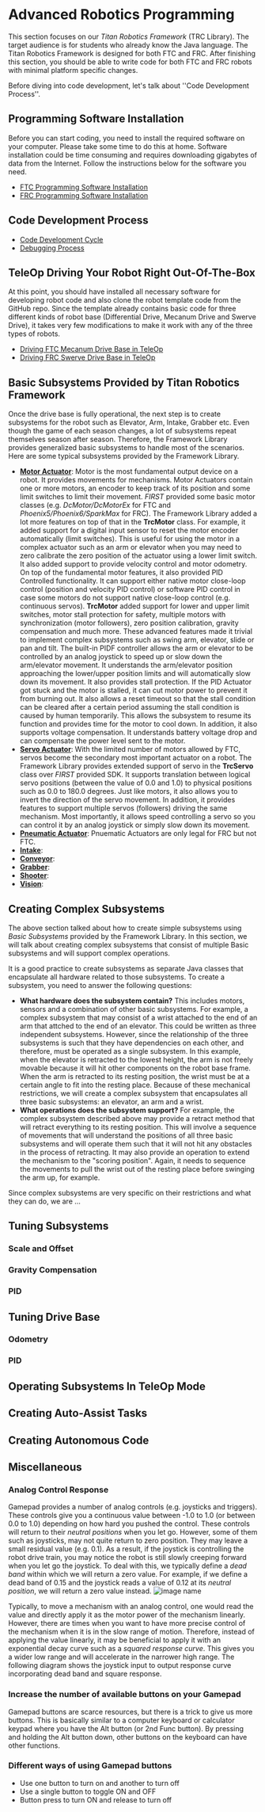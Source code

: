 # Advanced Robotics Programming
This section focuses on our *Titan Robotics Framework* (TRC Library). The target audience is for students who already know the Java language. The Titan Robotics Framework is designed for both FTC and FRC. After finishing this section, you should be able to write code for both FTC and FRC robots with minimal platform specific changes.

Before diving into code development, let's talk about ''Code Development Process''.

## Programming Software Installation
Before you can start coding, you need to install the required software on your computer. Please take some time to do this at home. Software installation could be time consuming and requires downloading gigabytes of data from the Internet. Follow the instructions below for the software you need.
* [FTC Programming Software Installation](https://trc492.github.io/pages/FtcProgrammingSoftwareInstallation.html)
* [FRC Programming Software Installation](https://trc492.github.io/pages/FrcProgrammingSoftwareInstallation.html)

## Code Development Process
* [Code Development Cycle](https://trc492.github.io/pages/CodeDevelopmentCycle.html)
* [Debugging Process](https://trc492.github.io/pages/DebuggingProcess.html)

## TeleOp Driving Your Robot Right Out-Of-The-Box
At this point, you should have installed all necessary software for developing robot code and also clone the robot template code from the GitHub repo. Since the template already contains basic code for three different kinds of robot base (Differential Drive, Mecanum Drive and Swerve Drive), it takes very few modifications to make it work with any of the three types of robots.

* [Driving FTC Mecanum Drive Base in TeleOp](https://trc492.github.io/pages/FtcMecanumTeleOp.html)
* [Driving FRC Swerve Drive Base in TeleOp](https://trc492.github.io/pages/FrcSwerveTeleOp.html)

## Basic Subsystems Provided by Titan Robotics Framework
Once the drive base is fully operational, the next step is to create subsystems for the robot such as Elevator, Arm, Intake, Grabber etc. Even though the game of each season changes, a lot of subsystems repeat themselves season after season. Therefore, the Framework Library provides generalized basic subsystems to handle most of the scenarios. Here are some typical subsystems provided by the Framework Library.
* **[Motor Actuator](https://trc492.github.io/pages/MotorActuator.html)**: Motor is the most fundamental output device on a robot. It provides movements for mechanisms. Motor Actuators contain one or more motors, an encoder to keep track of its position and some limit switches to limit their movement. *FIRST* provided some basic motor classes (e.g. *DcMotor/DcMotorEx* for FTC and *Phoenix5/Phoenix6/SparkMax* for FRC). The Framework Library added a lot more features on top of that in the **TrcMotor** class. For example, it added support for a digital input sensor to reset the motor encoder automatically (limit switches). This is useful for using the motor in a complex actuator such as an arm or elevator when you may need to zero calibrate the zero position of the actuator using a lower limit switch. It also added support to provide velocity control and motor odometry. On top of the fundamental motor features, it also provided PID Controlled functionality. It can support either native motor close-loop control (position and velocity PID control) or software PID control in case some motors do not support native close-loop control (e.g. continuous servos). **TrcMotor** added support for lower and upper limit switches, motor stall protection for safety, multiple motors with synchronization (motor followers), zero position calibration, gravity compensation and much more. These advanced features made it trivial to implement complex subsystems such as swing arm, elevator, slide or pan and tilt. The built-in PIDF controller allows the arm or elevator to be controlled by an analog joystick to speed up or slow down the arm/elevator movement. It understands the arm/elevator position approaching the lower/upper position limits and will automatically slow down its movement. It also provides stall protection. If the PID Actuator got stuck and the motor is stalled, it can cut motor power to prevent it from burning out. It also allows a reset timeout so that the stall condition can be cleared after a certain period assuming the stall condition is caused by human temporarily. This allows the subsystem to resume its function and provides time for the motor to cool down. In addition, it also supports voltage compensation. It understands battery voltage drop and can compensate the power level sent to the motor.
* **[Servo Actuator](https://trc492.github.io/pages/ServoActuator.html)**: With the limited number of motors allowed by FTC, servos become the secondary most important actuator on a robot. The Framework Library provides extended support of servo in the **TrcServo** class over *FIRST* provided SDK. It supports translation between logical servo positions (between the value of 0.0 and 1.0) to physical positions such as 0.0 to 180.0 degrees. Just like motors, it also allows you to invert the direction of the servo movement. In addition, it provides features to support multiple servos (followers) driving the same mechanism. Most importantly, it allows speed controlling a servo so you can control it by an analog joystick or simply slow down its movement.
* **[Pneumatic Actuator](https://trc492.github.io/pages/PneumaticActuator.html)**: Pnuematic Actuators are only legal for FRC but not FTC.
* **[Intake](https://trc492.github.io/pages/Intake.html)**:
* **[Conveyor](https://trc492.github.io/pages/Conveyor.html)**:
* **[Grabber](https://trc492.github.io/pages/Grabber.html)**:
* **[Shooter](https://trc492.github.io/pages/Shooter.html)**:
* **[Vision](https://trc492.github.io/pages/Vision.html)**:

## Creating Complex Subsystems
The above section talked about how to create simple subsystems using *Basic Subsystems* provided by the Framework Library. In this section, we will talk about creating complex subsystems that consist of multiple Basic subsystems and will support complex operations.

It is a good practice to create subsystems as separate Java classes that encapsulate all hardware related to those subsystems. To create a subsystem, you need to answer the following questions:
* **What hardware does the subsystem contain?** This includes motors, sensors and a combination of other basic subsystems. For example, a complex subsystem that may consist of a wrist attached to the end of an arm that attched to the end of an elevator. This could be written as three independent subsystems. However, since the relationship of the three subsystems is such that they have dependencies on each other, and therefore, must be operated as a single subsystem. In this example, when the elevator is retracted to the lowest height, the arm is not freely movable because it will hit other components on the robot base frame. When the arm is retracted to its resting position, the wrist must be at a certain angle to fit into the resting place. Because of these mechanical restrictions, we will create a complex subsystem that encapsulates all three basic subsystems: an elevator, an arm and a wrist.
* **What operations does the subsystem support?** For example, the complex subsystem described above may provide a retract method that will retract everything to its resting position. This will involve a sequence of movements that will understand the positions of all three basic subsystems and will operate them such that it will not hit any obstacles in the process of retracting. It may also provide an operation to extend the mechanism to the "scoring position". Again, it needs to sequence the movements to pull the wrist out of the resting place before swinging the arm up, for example.

Since complex subsystems are very specific on their restrictions and what they can do, we are ...

## Tuning Subsystems

### Scale and Offset

### Gravity Compensation

### PID

## Tuning Drive Base

### Odometry

### PID

## Operating Subsystems In TeleOp Mode

## Creating Auto-Assist Tasks

## Creating Autonomous Code

## Miscellaneous

### Analog Control Response
Gamepad provides a number of analog controls (e.g. joysticks and triggers). These controls give you a continuous value between -1.0 to 1.0 (or between 0.0 to 1.0) depending on how hard you pushed the control. These controls will return to their *neutral positions* when you let go. However, some of them such as joysticks, may not quite return to zero position. They may leave a small residual value (e.g. 0.1). As a result, if the joystick is controlling the robot drive train, you may notice the robot is still slowly creeping forward when you let go the joystick. To deal with this, we typically define a *dead band* within which we will return a zero value. For example, if we define a dead band of 0.15 and the joystick reads a value of 0.12 at its *neutral position*, we will return a zero value instead.
![image name](/images/JoystickResponse.png)

Typically, to move a mechanism with an analog control, one would read the value and directly apply it as the motor power of the mechanism linearly. However, there are times when you want to have more precise control of the mechanism when it is in the slow range of motion. Therefore, instead of applying the value linearly, it may be beneficial to apply it with an exponential decay curve such as a *squared response curve*. This gives you a wider low range and will accelerate in the narrower high range. The following diagram shows the joystick input to output response curve incorporating dead band and square response.

### Increase the number of available buttons on your Gamepad
Gamepad buttons are scarce resources, but there is a trick to give us more buttons. This is basically similar to a computer keyboard or calculator keypad where you have the Alt button (or 2nd Func button). By pressing and holding the Alt button down, other buttons on the keyboard can have other functions.

### Different ways of using Gamepad buttons
  * Use one button to turn on and another to turn off
  * Use a single button to toggle ON and OFF
  * Button press to turn ON and release to turn off
